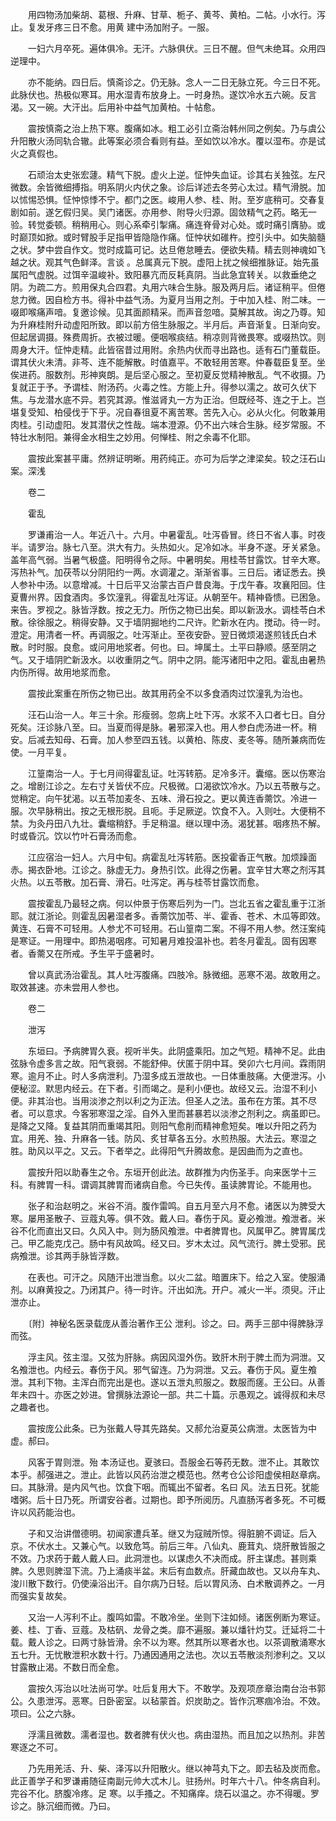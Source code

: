 <!-- { "loadSidebar": true } -->
　　用四物汤加柴胡、葛根、升麻、甘草、栀子、黄芩、黄柏。二帖。小水行。泻止。复发牙疼三日不愈。用黄 建中汤加附子。一服。

　　一妇六月卒死。遍体俱冷。无汗。六脉俱伏。三日不醒。但气未绝耳。众用四逆理中。

　　亦不能纳。四日后。慎斋诊之。仍无脉。念人一二日无脉立死。今三日不死。此脉伏也。热极似寒耳。用水湿青布放身上。一时身热。遂饮冷水五六碗。反言渴。又一碗。大汗出。后用补中益气加黄柏。十帖愈。

　　震按慎斋之治上热下寒。腹痛如冰。粗工必引立斋治韩州同之例矣。乃与虞公升阳散火汤同轨合辙。此等案必须合看则有益。至如饮以冷水。覆以湿布。亦是试火之真假也。

　　石顽治太史张宏蘧。精气下脱。虚火上逆。怔忡失血证。诊其右关独弦。左尺微数。余皆微细搏指。明系阴火内伏之象。诊后详述去冬劳心太过。精气滑脱。加以怵惕恐惧。怔忡惊悸不宁。都门之医。峻用人参、桂、附。至岁底稍可。交春复剧如前。遂乞假归吴。吴门诸医。亦用参、附导火归源。固敛精气之药。略无一验。转觉委顿。稍稍用心。则心系牵引掣痛。痛连脊骨对心处。或时痛引膺胁。或时巅顶如掀。或时臂股手足指甲皆隐隐作痛。怔忡状如碓杵。控引头中。如失脑髓之状。梦中尝自作文。觉时成篇可记。达旦倦怠睡去。便欲失精。精去则神魂如飞越之状。观其气色鲜泽。言谈 。总属真元下脱。虚阳上扰之候细推脉证。始先虽属阳气虚脱。过饵辛温峻补。致阳暴亢而反耗真阴。当此急宜转关。以救垂绝之阴。为疏二方。煎用保丸合四君。丸用六味合生脉。服及两月后。诸证稍平。但倦怠力微。因自检方书。得补中益气汤。为夏月当用之剂。于中加入桂、附二味。一啜即喉痛声喑。复邀诊候。见其面颜精采。而声音忽喑。莫解其故。询之乃尊。知为升麻桂附升动虚阳所致。即以前方倍生脉服之。半月后。声音渐复。日渐向安。但起居调摄。殊费周折。衣被过暖。便咽喉痰结。稍凉则背微畏寒。或啜热饮。则周身大汗。怔忡走精。此皆宿昔过用附。余热内伏而寻出路也。适有石门董载臣。谓其伏火未清。非芩、连不能解散。时值嘉平。不敢轻用苦寒。仲春载臣复至。坐俟进药。服数剂。形神爽朗。是后坚心服之。至初夏反觉精神散乱。气不收摄。乃复就正于予。予谓桂、附汤药。火毒之性。方能上升。得参以濡之。故可久伏下焦。与龙潜水底不异。若究其源。惟滋肾丸一方为正治。但既经芩、连之于上。岂堪复受知、柏侵伐于下乎。况自春徂夏不离苦寒。苦先入心。必从火化。何敢兼用肉桂。引动虚阳。发其潜伏之性哉。端本澄源。仍不出六味合生脉。经岁常服。不特壮水制阳。兼得金水相生之妙用。何惮桂、附之余毒不化耶。

　　震按此案甚平庸。然辨证明晰。用药纯正。亦可为后学之津梁矣。较之汪石山案。深浅

　　卷二

　　霍乱

　　罗谦甫治一人。年近八十。六月。中暑霍乱。吐泻昏冒。终日不省人事。时夜半。请罗治。脉七八至。洪大有力。头热如火。足冷如冰。半身不遂。牙关紧急。盖年高气弱。当暑气极盛。阳明得令之际。中暑明矣。用桂苓甘露饮。甘辛大寒。泻热补气。加茯苓以分阴阳约一两。水调灌之。渐渐省事。三日后。诸证悉去。换人参补中汤。以意增减。十日后平又治蒙古百户昔良海。于戊午春。攻襄阳回。住夏曹州界。因食酒肉。多饮潼乳。得霍乱吐泻证。从朝至午。精神昏愦。已困急。来告。罗视之。脉皆浮数。按之无力。所伤之物已出矣。即以新汲水。调桂苓白术散。徐徐服之。稍得安静。又于墙阴掘地约二尺许。贮新水在内。搅动。待一时。澄定。用清者一杯。再调服之。吐泻渐止。至夜安卧。翌日微烦渴遂煎钱氏白术散。时时服。良愈。或问用地浆者。何也。曰。坤属土。土平曰静顺。感至阴之气。又于墙阴贮新汲水。以收重阴之气。阴中之阴。能泻诸阳中之阳。霍乱由暑热内伤所得。故用地浆而愈。

　　震按此案重在所伤之物已出。故其用药全不以多食酒肉过饮潼乳为治也。

　　汪石山治一人。年三十余。形瘦弱。忽病上吐下泻。水浆不入口者七日。自分死矣。汪诊脉八至。曰。当夏而得是脉。暑邪深入也。用人参白虎汤进一杯。稍安。后减去知母、石膏。加人参至四五钱。以黄柏、陈皮、麦冬等。随所兼病而佐使。一月平复。

　　江篁南治一人。于七月间得霍乱证。吐泻转筋。足冷多汗。囊缩。医以伤寒治之。增剧江诊之。左右寸关皆伏不应。尺极微。口渴欲饮冷水。乃以五苓散与之。觉稍定。向午犹渴。以五苓加麦冬、五味、滑石投之。更以黄连香薷饮。冷进一服。次早脉稍出。按之无根形脱。且呃。手足厥逆。饮食不入。入则吐。大便稍不禁。为灸丹田八九壮。囊缩稍舒。手足稍温。继以理中汤。渴犹甚。咽疼热不解。时或昏沉。饮以竹叶石膏汤而愈。

　　江应宿治一妇人。六月中旬。病霍乱吐泻转筋。医投霍香正气散。加烦躁面赤。揭衣卧地。江诊之。脉虚无力。身热引饮。此得之伤暑。宜辛甘大寒之剂泻其火热。以五苓散。加石膏、滑石。吐泻定。再与桂苓甘露饮而愈。

　　震按霍乱乃最轻之病。何以仲景于伤寒后列为一门。岂北五省之霍乱重于江浙耶。就江浙论。则霍乱因暑湿者多。香薷饮加苓、半、霍香、苍术、木瓜等即效。黄连、石膏不可轻用。人参尤不可轻用。石山篁南二案。不得不用人参。然汪案纯是寒证。一用理中。即热渴咽疼。可知暑月难投温补也。若冬月霍乱。固有因寒者。香薷又在所戒。予生平于盛暑时。

　　曾以真武汤治霍乱。其人吐泻腹痛。四肢冷。脉微细。恶寒不渴。故敢用之。取效甚速。亦未尝用人参也。

　　卷二

　　泄泻

　　东垣曰。予病脾胃久衰。视听半失。此阴盛乘阳。加之气短。精神不足。此由弦脉令虚多言之故。阳气衰弱。不能舒伸。伏匿于阴中耳。癸卯六七月间。霖雨阴寒。逾月不止。时人多病泄利。乃湿多成五泄故也。一日体重肢痛。大便泄泻。小便秘涩。默思内经云。在下者。引而竭之。是利小便也。故经又云。治湿不利小便。非其治也。当用淡渗之剂以利之为正法。但圣人之法。虽布在方策。其不尽者。可以意求。今客邪寒湿之淫。自外入里而甚暴若以淡渗之剂利之。病虽即已。是降之又降。复益其阴而重竭其阳。则阳气愈削而精神愈短矣。唯以升阳之药为宜。用羌、独、升麻各一钱。防风、炙甘草各五分。水煎热服。大法云。寒湿之胜。助风以平之。又云。下者举之。此得阳气升腾故愈。是因曲而为之直也。

　　震按升阳以助春生之令。东垣开创此法。故群推为内伤圣手。向来医学十三科。有脾胃一科。谓调其脾胃而诸病自愈。今已失传。虽读脾胃论。不能用也。

　　张子和治赵明之。米谷不消。腹作雷鸣。自五月至六月不愈。诸医以为脾受大寒。屡用圣散子、豆蔻丸等。俱不效。戴人曰。春伤于风。夏必飧泄。飧泄者。米谷不化而直出又曰。久风入中。则为肠风飧泄。中者脾胃也。风属甲乙。脾胃属戊己。甲乙能克戊己。肠中有风故鸣。经又曰。岁木太过。风气流行。脾土受邪。民病飧泄。诊其两手脉皆浮数。

　　在表也。可汗之。风随汗出泄当愈。以火二盆。暗置床下。给之入室。使服涌剂。以麻黄投之。乃闭其户。待一时许。汗出如洗。开户。减火一半。须臾。汗止泄亦止。

　　〔附〕神秘名医录载庞从善治著作王公 泄利。诊之。曰。两手三部中得脾脉浮而弦。

　　浮主风。弦主湿。又弦为肝脉。病因风湿外伤。致肝木刑于脾土而为洞泄。又名飧泄也。内经云。春伤于风。邪气留连。乃为洞泄。又云。春伤于风。夏生飧泄。其利下物。主浑白而完出是也。遂以五泄丸煎服之。数服而瘥。王公曰。从善年未四十。亦医之妙进。曾撰脉法源论一部。共二十篇。示愚观之。诚得叔和未尽之趣者也。

　　震按庞公此条。已为张戴人导其先路矣。又郝允治夏英公病泄。太医皆为中虚。郝曰。

　　风客于胃则泄。殆 本汤证也。夏骇曰。吾服金石等药无数。泄不止。其敢饮 本乎。郝强进之。泄止。此皆以风药治泄之模范也。然考仓公诊阳虚侯相赵章病。曰。其脉滑。是内风气也。饮食下咽。而辄出不留者。名曰 风。法五日死。犹能嗜粥。后十日乃死。所谓安谷者。过期也。即予所阅历。凡直肠泻者多死。不可概许以风药能治也。

　　子和又治讲僧德明。初闻家遭兵革。继又为寇贼所惊。得脏腑不调证。后入京。不伏水土。又兼心气。以致危笃。前后三年。八仙丸、鹿茸丸、烧肝散皆服之不效。乃求药于戴人戴人曰。此洞泄也。以谋虑久不决而成。肝主谋虑。甚则乘脾。久思则脾湿下流。乃上涌痰半盆。末后有血数点。肝藏血故也。又以舟车丸、浚川散下数行。仍使澡浴出汗。自尔病乃日轻。后以胃风汤、白术散调养之。一月而强实复故矣。

　　又治一人泻利不止。腹鸣如雷。不敢冷坐。坐则下注如倾。诸医例断为寒证。姜、桂、丁香、豆蔻。及枯矾、龙骨之类。靡不遍服。兼以燔针灼艾。迁延将二十载。戴人诊之。曰两寸脉皆滑。余不以为寒。然其所以寒者水也。以茶调散涌寒水五七升。无忧散泄积水数十行。乃通因通用之法也。次以五苓散淡剂渗利之。又以甘露散止渴。不数日而全愈。

　　震按久泻治以吐法尚可学。吐后复用大下。不敢学。及观项彦章治南台治书郭公。久患泄泻。恶寒。日卧密室。以毡蒙首。炽炭助之。皆作沉寒痼冷治。不效。项曰。公之六脉。

　　浮濡且微数。濡者湿也。数者脾有伏火也。病由湿热。而且加之以热剂。非苦寒逐之不可。

　　乃先用羌活、升、柴、泽泻以升阳散火。继以神芎丸下之。即去毡及炭而愈。此正善学子和罗谦甫随征南副元帅大忒木儿。驻扬州。时年六十八。仲冬病自利。完谷不化。脐腹冷疼。足 寒。以手搔之。不知痛痒。烧石以温之。亦不得暖。罗诊之。脉沉细而微。乃曰。

